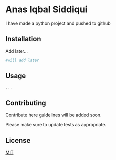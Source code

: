 # Anas Iqbal Siddiqui
I have made a python project and pushed to github

## Installation

Add later...

```bash
#will add later
```

## Usage

```python
...

```

## Contributing
Contribute here guidelines will be added soon.

Please make sure to update tests as appropriate.

## License
[MIT](https://choosealicense.com/licenses/mit/)
